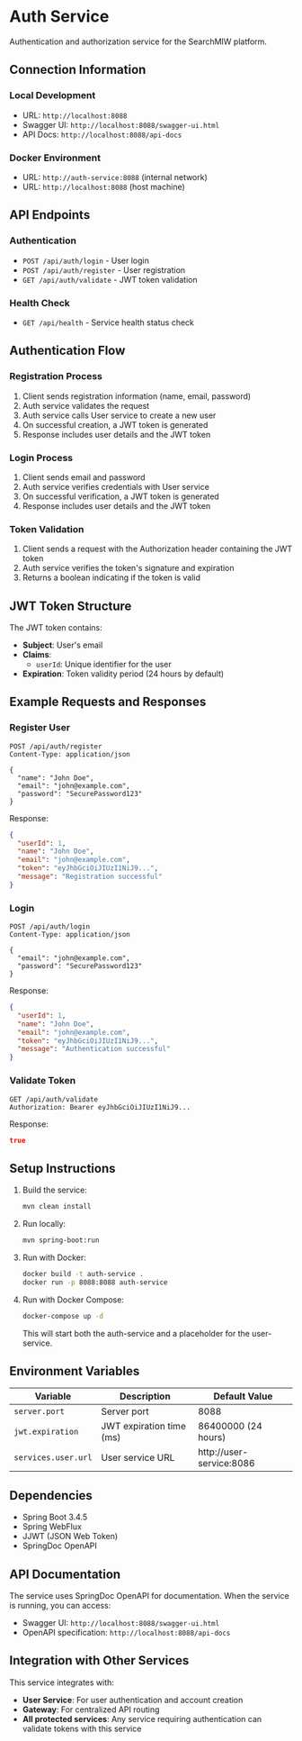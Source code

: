 # Auth Service

Authentication and authorization service for the SearchMIW platform.

## Connection Information

### Local Development
- URL: `http://localhost:8088`
- Swagger UI: `http://localhost:8088/swagger-ui.html`
- API Docs: `http://localhost:8088/api-docs`

### Docker Environment
- URL: `http://auth-service:8088` (internal network)
- URL: `http://localhost:8088` (host machine)

## API Endpoints

### Authentication
- `POST /api/auth/login` - User login
- `POST /api/auth/register` - User registration
- `GET /api/auth/validate` - JWT token validation

### Health Check
- `GET /api/health` - Service health status check

## Authentication Flow

### Registration Process
1. Client sends registration information (name, email, password)
2. Auth service validates the request
3. Auth service calls User service to create a new user
4. On successful creation, a JWT token is generated
5. Response includes user details and the JWT token

### Login Process
1. Client sends email and password
2. Auth service verifies credentials with User service
3. On successful verification, a JWT token is generated
4. Response includes user details and the JWT token

### Token Validation
1. Client sends a request with the Authorization header containing the JWT token
2. Auth service verifies the token's signature and expiration
3. Returns a boolean indicating if the token is valid

## JWT Token Structure

The JWT token contains:
- **Subject**: User's email
- **Claims**: 
  - `userId`: Unique identifier for the user
- **Expiration**: Token validity period (24 hours by default)

## Example Requests and Responses

### Register User
```http
POST /api/auth/register
Content-Type: application/json

{
  "name": "John Doe",
  "email": "john@example.com",
  "password": "SecurePassword123"
}
```

Response:
```json
{
  "userId": 1,
  "name": "John Doe",
  "email": "john@example.com",
  "token": "eyJhbGciOiJIUzI1NiJ9...",
  "message": "Registration successful"
}
```

### Login
```http
POST /api/auth/login
Content-Type: application/json

{
  "email": "john@example.com",
  "password": "SecurePassword123"
}
```

Response:
```json
{
  "userId": 1,
  "name": "John Doe",
  "email": "john@example.com",
  "token": "eyJhbGciOiJIUzI1NiJ9...",
  "message": "Authentication successful"
}
```

### Validate Token
```http
GET /api/auth/validate
Authorization: Bearer eyJhbGciOiJIUzI1NiJ9...
```

Response:
```json
true
```

## Setup Instructions

1. Build the service:
   ```bash
   mvn clean install
   ```

2. Run locally:
   ```bash
   mvn spring-boot:run
   ```

3. Run with Docker:
   ```bash
   docker build -t auth-service .
   docker run -p 8088:8088 auth-service
   ```

4. Run with Docker Compose:
   ```bash
   docker-compose up -d
   ```
   This will start both the auth-service and a placeholder for the user-service.

## Environment Variables

| Variable | Description | Default Value |
|----------|-------------|---------------|
| `server.port` | Server port | 8088 |
| `jwt.expiration` | JWT expiration time (ms) | 86400000 (24 hours) |
| `services.user.url` | User service URL | http://user-service:8086 |

## Dependencies

- Spring Boot 3.4.5
- Spring WebFlux
- JJWT (JSON Web Token)
- SpringDoc OpenAPI

## API Documentation

The service uses SpringDoc OpenAPI for documentation. When the service is running, you can access:
- Swagger UI: `http://localhost:8088/swagger-ui.html`
- OpenAPI specification: `http://localhost:8088/api-docs`

## Integration with Other Services

This service integrates with:

- **User Service**: For user authentication and account creation
- **Gateway**: For centralized API routing
- **All protected services**: Any service requiring authentication can validate tokens with this service
